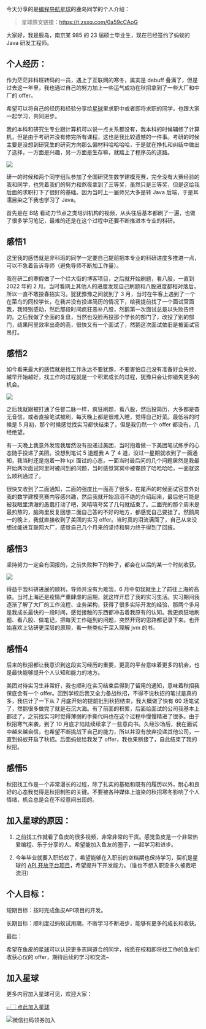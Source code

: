 今天分享的是[编程导航星球](https://mp.weixin.qq.com/s?__biz=MzI1NDczNTAwMA==&mid=2247524980&idx=2&sn=9ddcdb6c52aa096ed4c5ad0ced946a7d&chksm=e9c28583deb50c95f3c2665713a8bbc372c68332b3bfb846cf4b23af3f1cc07164832a291335&token=1681036854&lang=zh_CN&scene=21#wechat_redirect)的鹿岛同学的个人介绍：

> 星球原文链接：https://t.zsxq.com/0a59cCAoG

大家好，我是鹿岛，南京某 985 的 23 届硕士毕业生，现在已经签约了蚂蚁的 Java 研发工程师。


## 个人经历：

作为茫茫非科班转码的一员，遇上了互联网的寒冬，属实是 debuff 叠满了，但是过去这一年里，我也通过自己的努力加上一些运气成功在秋招拿到了一些大厂和中厂的 offer。

希望可以将自己的经历和经验分享给[星球](https://mp.weixin.qq.com/s?__biz=MzI1NDczNTAwMA==&mid=2247524980&idx=2&sn=9ddcdb6c52aa096ed4c5ad0ced946a7d&chksm=e9c28583deb50c95f3c2665713a8bbc372c68332b3bfb846cf4b23af3f1cc07164832a291335&token=1681036854&lang=zh_CN&scene=21#wechat_redirect)里求职中或者即将求职的同学，也跟大家一起学习，共同进步。

我的本科和研究生专业跟计算机可以说一点关系都没有，我本科的时候辅修了计算机，但是由于考研并没有修完所有课程，这也是我比较遗憾的一件事。考研的时候主要是没想到研究生的研究方向那么偏材料哈哈哈哈，于是就在挣扎和纠结中做出了选择，一方面是兴趣，另一方面是生存嘛，就踏上了程序员的道路。


![](https://files.mdnice.com/user/31817/d9f6338b-009c-4335-959a-b54805653c4d.png)


研一的时候和两个同学组队参加了全国研究生数学建模竞赛，完全没有大赛经验的我和同学，也凭着我们的努力和熬夜拿到了三等奖，虽然只是三等奖，但是这给我后面的求职打下了很好的基础。因为当时上一届师兄大多是转 Java 后端，于是耳濡目染之下我也学习了 Java。

首先是在 B站 看动力节点之类培训机构的视频，从头往后基本都刷了一遍，也做了很多学习笔记，最难的还是在这个过程中还要不断推进本专业的科研。

## 感悟1
这里我的感悟就是非科班的同学一定要自己提前把本专业的科研进度多推进一点，可以不急着告诉导师（避免导师不断加工作量）。

我在研二的寒假做了一个烂大街的博客项目，之后就开始刷题，看八股，一直到 2022 年的 2 月。当时看网上其他人的进度发现自己刷题和八股进度都相对落后，所以一直不敢投春招实习。犹犹豫豫之间就到了 3 月，当时在牛客上遇到了一个在菜鸟的同校学长，在我并没有投递简历的情况下，给我提前找了一个面试官面我，我特别感动，然后那段时间疯狂恶补八股，然鹅第一次面试总是以失败告终的。之后我做了全面的复盘，当然也没脸再投那个学长的部门了，改投了别的部门，结果阿里效率出奇的高，很快又有一个面试了，然鹅这次面试依旧是被面试官吊打。

## 感悟2
如今看来最大的感悟就是找工作永远不要犹豫，不要害怕自己没有准备好会失败，越早开始越好，找工作的过程就是一个积累成长的过程，犹豫只会让你错失更多的机会。


![](https://files.mdnice.com/user/31817/3ffcf6d4-1a4b-4eb1-ab48-c6561e597f8e.png)

之后我就跟被打通了任督二脉一样，疯狂刷题，看八股，然后投简历，大多都是杳无音信，或者直接笔试被刷，每天晚上都是很难入睡，觉得自己好菜。最低谷的时候是 5 月初，那个时候感觉找实习都快结束了，但是我仍然一个 offer 都没有，几经绝望。

有一天晚上我意外发现我居然没有投递过美团，当时抱着做一下美团笔试练手的心态随手投递了美团。没想到笔试 5 道题我 A  了 4 道，没过一星期就收到了一面通知，我当时还是抱着一种 kpi 面试的心态，一面当时最后问的几个问题居然是我最开始两次面试阿里时被问到的问题，当时感觉冥冥中被眷顾了哈哈哈哈，一面就这么顺利通过了。

很快又收到了二面通知，二面的强度比一面高了很多，在尾声的时候面试官意外对我的数学建模竞赛内容感兴趣，然后我就开始滔滔不绝的介绍起来，最后他可能是被我眼里清澈的愚蠢打动了吧，笑嘻嘻夸奖了几句就结束了。二面完的那个周末是最煎熬的，脑海里反复回想二面自己答的不好的地方，都感觉自己要挂了。然鹅周一的晚上，我就直接收到了美团的实习 offer。当时真的泪流满面了，自己从来没想过能进互联网大厂，感觉自己几个月来的坚持和努力终于得到了回报。

## 感悟3

坚持努力一定会有回报的，之前失败种下的种子，都会在以后的某一个时刻收获。

![](https://files.mdnice.com/user/31817/26f74183-6308-477b-a9d2-fd264858fd33.png)


得益于我科研进展的顺利，导师并没有为难我，6 月中旬我就坐上了前往上海的高铁。当时上海还是疫情严重肆虐的后期，就这样开启了我的实习生活。实习期间我逐渐了解了大厂的工作流程、业务架构，获得了很多实际开发的经验，那两个多月是我成长最快的一段时间，感觉接触的东西都冲击着我原有的认知。我更疯狂地刷题、看八股、做笔记，把每天工作碰到的问题，突然开窍的思路都记录下来。也开始喜欢上钻研更深层的原理，看一些类似于深入理解 jvm 的书。

## 感悟4

后来的秋招都让我意识到这段实习经历的重要，更高的平台意味着更多的机会，也是最快能够提升个人认知和能力的地方。

美团对待实习生非常好，我也顺利在实习结束后得到了留用的通知，意味着秋招我保底会有一个 offer。回到学校后我又全力备战秋招，不得不说秋招的笔试是真的多，我估计了一下从 7 月底开始的提前批到秋招结束，我大概做了快有 60 场笔试了，然鹅很多做完了就是石沉大海。有了前面的积累，后面给面试的公司我基本上都过了，之前找实习时觉得薄弱的手撕代码也在这个过程中慢慢精进了很多。由于秋招寒气来袭，到了 10 月底才陆陆续续拿了一些意向书。久经沙场后，我在面试中越来越自信，也希望不断挑战下自己的能力，所以并没有放弃投递其他公司，一直到蚂蚁开启了秋招。后面蚂蚁给我发了 offer，我也果断接了，自此结束了我的秋招。

## 感悟5
秋招找工作是一个非常漫长的过程，除了扎实的基础和既有的履历以外，耐心和良好的心态我觉得是秋招制胜的关键。不要被各种媒体上渲染的秋招寒冬影响了个人情绪，机会总是会在不经意间出现的。


## 加入星球的原因：
1. 之前找工作就看了鱼皮的很多视频，非常非常的干货。感觉鱼皮是一个非常热爱编程、乐于分享的人。希望能加入鱼友的圈子，一起学习和进步。

2. 今年毕业就要入职蚂蚁了，希望能够在入职前的空档期也保持学习，契机是星球的 [API 开放平台项目](https://mp.weixin.qq.com/s?__biz=MzI1NDczNTAwMA==&mid=2247534541&idx=1&sn=3dfd13bd337715418294b7301af8fc50&chksm=e9c2a03adeb5292c479cd8a5b93656fb4cf64c89d21866888ab08ff107d80d13ee36862143d5&token=6498837&lang=zh_CN#rd)，希望提升下开发能力。（谁也不想入职没多久被裁吧流泪）


## 个人目标：

短期目标：按时完成鱼皮API项目的开发。

长期目标：顺利度过蚂蚁试用期，不断学习不断进步，能够有更多的成长和收获。


最后：

希望在鱼皮的[星球](https://mp.weixin.qq.com/s?__biz=MzI1NDczNTAwMA==&mid=2247524980&idx=2&sn=9ddcdb6c52aa096ed4c5ad0ced946a7d&chksm=e9c28583deb50c95f3c2665713a8bbc372c68332b3bfb846cf4b23af3f1cc07164832a291335&token=1681036854&lang=zh_CN&scene=21#wechat_redirect)可以认识更多志同道合的同学，祝愿在校和即将找工作的鱼友们收获心仪的 offer，期待后续的学习和交流~

## 加入星球

更多内容加入星球可见，欢迎大家：

[👉🏻 点此加入星球](/加入星球.md)

![微信扫码领券加入](https://yupi.icu/img/%E7%9F%A5%E8%AF%86%E6%98%9F%E7%90%83%E6%89%AB%E7%A0%81.jpeg)
